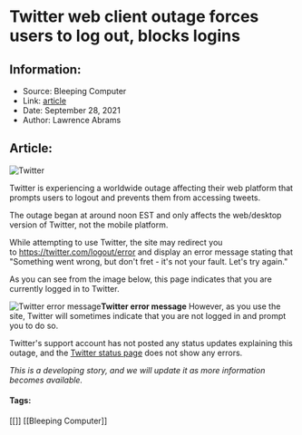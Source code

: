 # Twitter web client outage forces users to log out, blocks logins
### 

## Information:
+ Source: Bleeping Computer
+ Link: [article](https://www.bleepingcomputer.com/news/technology/twitter-web-client-outage-forces-users-to-log-out-blocks-logins/)
+ Date: September 28, 2021
+ Author: Lawrence Abrams


## Article:
![Twitter](https://www.bleepstatic.com/content/hl-images/2021/03/16/Twitter.jpg)


​Twitter is experiencing a worldwide outage affecting their web platform that prompts users to logout and prevents them from accessing tweets.


The outage began at around noon EST and only affects the web/desktop version of Twitter, not the mobile platform.


While attempting to use Twitter, the site may redirect you to <https://twitter.com/logout/error> and display an error message stating that "Something went wrong, but don't fret - it's not your fault. Let's try again." 


As you can see from the image below, this page indicates that you are currently logged in to Twitter.



![Twitter error message](https://www.bleepstatic.com/images/news/outages/t/twitter/9-28-21/error-message.jpg)**Twitter error message**
However, as you use the site, Twitter will sometimes indicate that you are not logged in and prompt you to do so.


Twitter's support account has not posted any status updates explaining this outage, and the [Twitter status page](https://api.twitterstat.us/) does not show any errors.


*This is a developing story, and we will update it as more information becomes available.*




#### Tags:
[[]] [[Bleeping Computer]]
